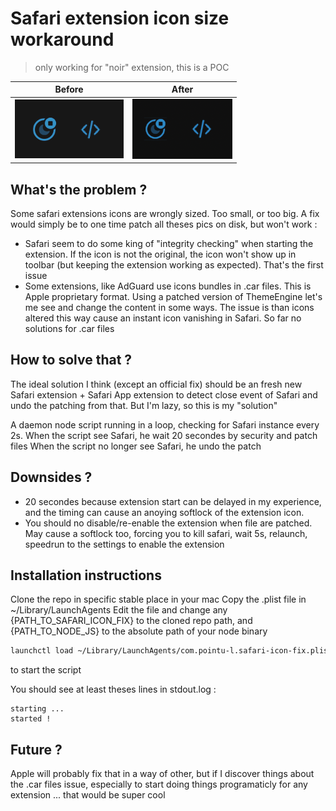 # Safari extension icon size workaround

> only working for "noir" extension, this is a POC

| Before  | After |
| ------------- | ------------- |
| ![](https://raw.githubusercontent.com/pointu-l/safari-extension-icon-size-workaround/main/before.png)  | ![](https://raw.githubusercontent.com/pointu-l/safari-extension-icon-size-workaround/main/after.png)  |



## What's the problem ?

Some safari extensions icons are wrongly sized. Too small, or too big.
A fix would simply be to one time patch all theses pics on disk, but won't work :

- Safari seem to do some king of "integrity checking" when starting the extension. If the icon is not the original, the icon won't show up in toolbar (but keeping the extension working as expected). That's the first issue
- Some extensions, like AdGuard use icons bundles in .car files. This is Apple proprietary format. Using a patched version of ThemeEngine let's me see and change the content in some ways. The issue is than icons altered this way cause an instant icon vanishing in Safari. So far no solutions for .car files

## How to solve that ?

The ideal solution I think (except an official fix) should be an fresh new Safari extension + Safari App extension to detect close event of Safari and undo the patching from that. But I'm lazy, so this is my "solution"

A daemon node script running in a loop, checking for Safari instance every 2s.
When the script see Safari, he wait 20 secondes by security and patch files
When the script no longer see Safari, he undo the patch

## Downsides ?

- 20 secondes because extension start can be delayed in my experience, and the timing can cause an anoying softlock of the extension icon.
- You should no disable/re-enable the extension when file are patched. May cause a softlock too, forcing you to kill safari, wait 5s, relaunch, speedrun to the settings to enable the extension

## Installation instructions

Clone the repo in specific stable place in your mac
Copy the .plist file in ~/Library/LaunchAgents
Edit the file and change any {PATH_TO_SAFARI_ICON_FIX} to the cloned repo path, and {PATH_TO_NODE_JS} to the absolute path of your node binary

```bash
launchctl load ~/Library/LaunchAgents/com.pointu-l.safari-icon-fix.plist
```

to start the script

You should see at least theses lines in stdout.log :

```
starting ...
started !
```

## Future ?

Apple will probably fix that in a way of other, but if I discover things about the .car files issue, especially to start doing things programaticly for any extension ... that would be super cool
